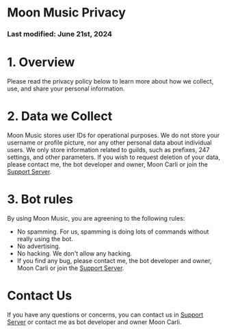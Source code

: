 # Moon Music Privacy
### Last modified: June 21st, 2024

# 1. Overview
Please read the privacy policy below to learn more about how we collect, use, and share your personal information.

# 2. Data we Collect
Moon Music stores user IDs for operational purposes. We do not store your username or profile picture, nor any other personal data about individual users. We only store information related to guilds, such as prefixes, 247 settings, and other parameters. If you wish to request deletion of your data, please contact me, the bot developer and owner, Moon Carli or join the [Support Server](https://discord.gg/wqTgHeJ4Ku).

# 3. Bot rules
By using Moon Music, you are agreening to the following rules:
- No spamming. For us, spamming is doing lots of commands without really using the bot.
- No advertising.
- No hacking. We don't allow any hacking.
- If you find any bug, please contact me, the bot developer and owner, Moon Carli or join the [Support Server](https://discord.gg/wqTgHeJ4Ku).

# Contact Us
If you have any questions or concerns, you can contact us in [Support Server](https://discord.gg/wqTgHeJ4Ku) or contact me as bot developer and owner Moon Carli.
